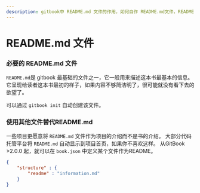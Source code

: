 ```yaml
---
description: gitbook中 README.md 文件的作用，如何自作 README.md文件，README.md文件改名，指定自定义的 README.md 文件
---
```

# README.md 文件 

### 必要的 README.md 文件

`README.md`是 gitbook 最基础的文件之一，它一般用来描述这本书最基本的信息。
它呈现给读者这本书最初的样子，如果内容不够简洁明了，很可能就没有看下去的欲望了。

可以通过 `gitbook init` 自动创建该文件。 



### 使用其他文件替代README.md

一些项目更愿意将 `README.md` 文件作为项目的介绍而不是书的介绍。
大部分代码托管平台将 `README.md` 自动显示到项目首页，如果你不喜欢这样。
从GitBook >2.0.0 起，就可以在 `book.json` 中定义某个文件作为README。

```json:book.json
{
    "structure" : {
        "readme" : "information.md"
    }
}
```
